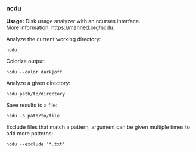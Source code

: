 ### ncdu

**Usage:** Disk usage analyzer with an ncurses interface. <br />
More information: https://manned.org/ncdu. <br />

Analyze the current working directory:

```
ncdu
```

Colorize output:

```
ncdu --color dark|off
```

Analyze a given directory:

```
ncdu path/to/directory
```

Save results to a file:

```
ncdu -o path/to/file
```

Exclude files that match a pattern, argument can be given multiple times to add more patterns:

```
ncdu --exclude '*.txt'
```
